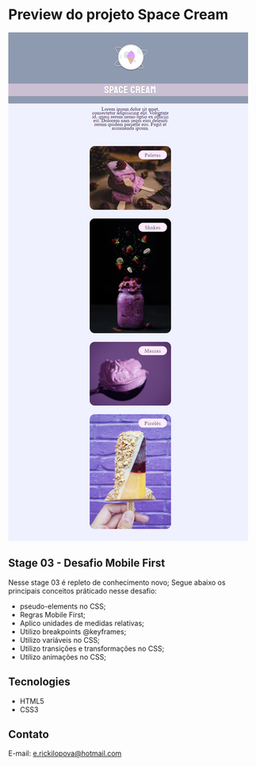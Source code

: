 # Preview do projeto Space Cream
<img src="./preview_mobilefirst.png" alt="Preview do projeto"/>

## Stage 03 - Desafio Mobile First
  Nesse stage 03 é repleto de conhecimento novo; Segue abaixo os principais conceitos práticado nesse desafio:
  - pseudo-elements no CSS;
  - Regras Mobile First;
  - Aplico unidades de medidas relativas;
  - Utilizo breakpoints @keyframes;
  - Utilizo variáveis no CSS;
  - Utilizo transições e transformações no CSS;
  - Utilizo animações no CSS;

##  Tecnologies
- HTML5
- CSS3

## Contato
E-mail: e.rickilopova@hotmail.com
